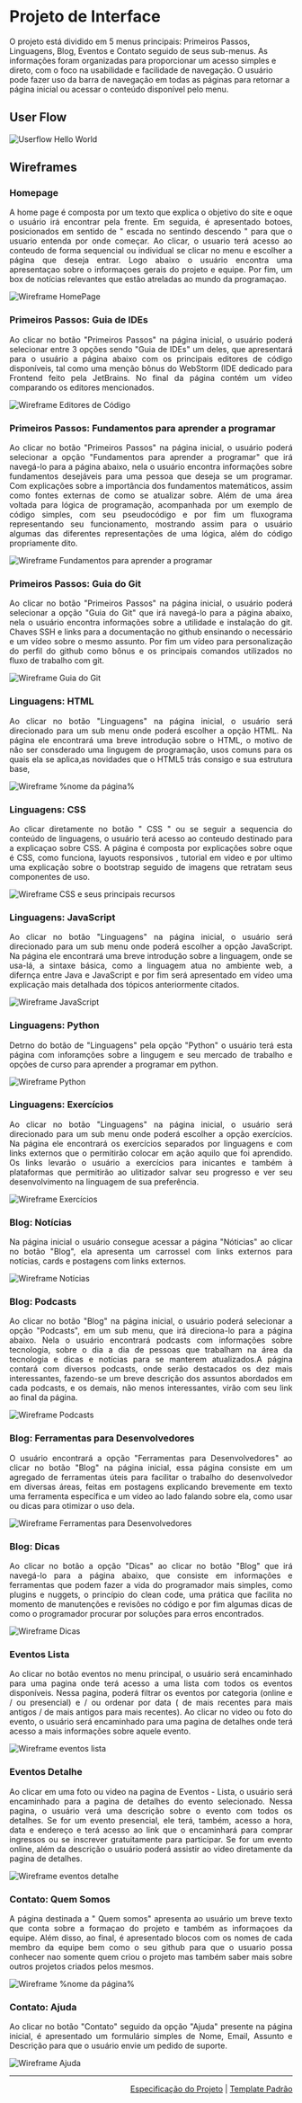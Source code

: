 
# Projeto de Interface

O projeto está dividido em 5 menus principais: Primeiros Passos, Linguagens, Blog, Eventos e Contato seguido de seus sub-menus. As informações foram organizadas para proporcionar um acesso simples e direto, com o foco na usabilidade e facilidade de navegação. O usuário pode fazer uso da barra de navegação em todas as páginas para retornar a página inicial ou acessar o conteúdo disponível pelo menu.

## User Flow

![Userflow Hello World](img//userflow.png)


## Wireframes

<div align="justify">

### Homepage

A home page é composta por um texto que explica o objetivo do site e oque o usuário irá encontrar pela frente. Em seguida, é apresentado botoes, posicionados em sentido de " escada no sentindo descendo " para que o usuario entenda por onde começar. Ao clicar, o usuario terá acesso ao conteudo de forma sequencial ou individual se clicar no menu e escolher a página que deseja entrar. Logo abaixo o usuário encontra uma apresentaçao sobre o informaçoes gerais do projeto e equipe. Por fim, um box de notícias relevantes que estão atreladas ao mundo da programaçao.

![Wireframe HomePage](img/homepage.png)

### Primeiros Passos: Guia de IDEs

Ao clicar no botão "Primeiros Passos" na página inicial, o usuário poderá selecionar entre 3 opções sendo "Guia de IDEs" um deles, que apresentará para o usuário a página abaixo com os principais editores de código disponíveis, tal como uma menção bônus do WebStorm (IDE dedicado para Frontend feito pela JetBrains. No final da página contém um vídeo comparando os editores mencionados.

![Wireframe Editores de Código](img/guia-sobre-editores-de-codigo-wireframe.png)

### Primeiros Passos: Fundamentos para aprender a programar

Ao clicar no botão "Primeiros Passos" na página inicial, o usuário poderá selecionar a opção "Fundamentos para aprender a programar" que irá navegá-lo para a página abaixo, nela o usuário encontra informações sobre fundamentos desejáveis para uma pessoa que deseja se um programar. Com explicações sobre a importância dos fundamentos matemáticos, assim como fontes externas de como se atualizar sobre. Além de uma área voltada para lógica de programação, acompanhada por um exemplo de código simples, com seu pseudocódigo e por fim um fluxograma representando seu funcionamento, mostrando assim para o usuário algumas das diferentes representações de uma lógica, além do código propriamente dito.

![Wireframe Fundamentos para aprender a programar](img/fundamentos-para-aprender-a-programar-wireframe.png)

### Primeiros Passos: Guia do Git

Ao clicar no botão "Primeiros Passos" na página inicial, o usuário poderá selecionar a opção "Guia do Git" que irá navegá-lo para a página abaixo, nela o usuário encontra informações sobre a utilidade e instalação do git. Chaves SSH e links para a documentação no github ensinando o necessário e um vídeo sobre o mesmo assunto. Por fim um vídeo para personalização do perfil do github como bônus e os principais comandos utilizados no fluxo de trabalho com git.

![Wireframe Guia do Git](img/guia-do-git-wireframe.png)

### Linguagens: HTML

Ao clicar no botão "Linguagens" na página inicial, o usuário será direcionado para um sub menu onde poderá escolher a opção HTML.
Na página ele encontrará uma breve introdução sobre o HTML, o motivo de não ser consderado uma lingugem de programação, usos comuns para os quais ela se aplica,as novidades que o HTML5 trás consigo e sua estrutura base,


![Wireframe %_nome da página_%](img/guia-html-wireframe.png)

### Linguagens: CSS

Ao clicar diretamente no botão " CSS " ou se seguir a sequencia do conteúdo de linguagens, o usuário terá acesso ao conteudo destinado para a explicaçao sobre CSS. A página é composta por explicações sobre oque é CSS, como funciona, layuots responsivos , tutorial em video e por ultimo uma explicação sobre o bootstrap seguido de imagens que retratam seus componentes de uso.

![Wireframe CSS e seus principais recursos](img/css-e-principais_recursos.png)

### Linguagens: JavaScript

Ao clicar no botão "Linguagens" na página inicial, o usuário será direcionado para um sub menu onde poderá escolher a opção JavaScript. Na página ele encontrará uma breve introdução sobre a linguagem, onde se usa-lá, a sintaxe básica, como a linguagem atua no ambiente web, a difernça entre Java e JavaScript e por fim será apresentado em vídeo uma explicação mais detalhada dos tópicos anteriormente citados.

![Wireframe JavaScript](img/guia-javasript.png)

### Linguagens: Python

Detrno do botão de "Linguagens" pela opção "Python" o usuário terá esta página com inforamções sobre a lingugem e seu mercado de trabalho e opções de curso para aprender a programar em python.

![Wireframe Python](img/python-wireframe.png)

### Linguagens: Exercícios

Ao clicar no botão "Linguagens" na página inicial, o usuário será direcionado para um sub menu onde poderá escolher a opção exercícios. Na página ele encontrará os exercícios separados por linguagens e com links externos que o permitirão colocar em ação aquilo que foi aprendido. Os links levarão o usuário a exercícios para inicantes e também à plataformas que permitirão ao ulitizador salvar seu progresso e ver seu desenvolvimento na linguagem de sua preferência.

![Wireframe Exercícios](img/pratica.png)

### Blog: Notícias

Na página inicial o usuário consegue acessar a página "Nóticias" ao clicar no botão "Blog", ela apresenta um carrossel com links externos para notícias, cards e postagens com links externos.

![Wireframe Notícias](img/noticias-wireframe.png)

### Blog: Podcasts

Ao clicar no botão "Blog" na página inicial, o usuário poderá selecionar a opção "Podcasts", em um sub menu, que irá direciona-lo para a página abaixo. Nela o usuário encontrará podcasts com informações sobre tecnologia, sobre o dia a dia de pessoas que trabalham na área da tecnologia e  dicas e notícias para se manterem atualizados.A página contará com diversos podcasts, onde serão destacados os dez mais interessantes, fazendo-se um breve descrição dos assuntos abordados em cada podcasts, e os demais, não menos interessantes, virão com seu link ao final da página.     

![Wireframe Podcasts](img/podcasts.png)

### Blog: Ferramentas para Desenvolvedores

O usuário encontrará a opção "Ferramentas para Desenvolvedores" ao clicar no botão "Blog" na página inicial, essa página consiste em um agregado de ferramentas úteis para facilitar o trabalho do desenvolvedor em diversas áreas, feitas em postagens explicando brevemente em texto uma ferramenta específica e um vídeo ao lado falando sobre ela, como usar ou dicas para otimizar o uso dela.

![Wireframe Ferramentas para Desenvolvedores](img/ferramentas-para-desenvolvedores-wireframe.png)

### Blog: Dicas

Ao clicar no botão a opção "Dicas" ao clicar no botão "Blog" que irá navegá-lo para a página abaixo, que consiste em informações e ferramentas que podem fazer a vida do programador mais simples, como plugins e nuggets, o princípio do clean code, uma prática que facilita no momento de manutenções e revisões no código e por fim algumas dicas de como o programador procurar por soluções para erros encontrados.


![Wireframe Dicas](img/dicas-wireframe.png)

### Eventos Lista

Ao clicar no botão eventos no menu principal, o usuário será encaminhado para uma pagina onde terá acesso a uma lista com todos os eventos disponíveis. Nessa pagina, poderá filtrar os eventos por categoria (online e / ou presencial) e / ou ordenar por data ( de mais recentes para mais antigos /  de mais antigos para mais recentes). Ao clicar no video ou foto do evento, o usuário será encaminhado para uma pagina de detalhes onde terá acesso a mais informações sobre aquele evento.

![Wireframe eventos lista](img/eventos-lista.png)

### Eventos Detalhe

Ao clicar em uma foto ou video na pagina de Eventos - Lista, o usuário será encaminhado para a pagina de detalhes do evento selecionado. Nessa pagina, o usuário verá uma descrição sobre o evento com todos os detalhes. Se for um evento presencial, ele terá, também, acesso a hora, data e endereço e terá acesso ao link que o encaminhará para comprar ingressos ou se inscrever gratuitamente para participar. Se for um evento online, além da descrição o usuário poderá assistir ao video diretamente da pagina de detalhes.

![Wireframe eventos detalhe](img/eventos-detalhe.png)

### Contato: Quem Somos

A página destinada a " Quem somos" apresenta ao usuário um breve texto que conta sobre a formaçao do projeto e também as informaçoes da equipe. Além disso, ao final, é apresentado blocos com os nomes de cada membro da equipe bem como o seu github para que o usuario possa conhecer nao somente quem criou o projeto mas também saber mais sobre outros projetos criados pelos mesmos.

![Wireframe %_nome da página_%](img/quem-somos.png)

### Contato: Ajuda

Ao clicar no botão "Contato" seguido da opção "Ajuda" presente na página inicial, é apresentado um formulário simples de Nome, Email, Assunto e Descrição para que o usuário envie um pedido de suporte.

![Wireframe Ajuda](img/ajuda-wireframe.png)

</div>

<hr>

<p align="right"><a href="./especification.md">Especificação do Projeto</a> | <a href="./template.md">Template Padrão</a></p>